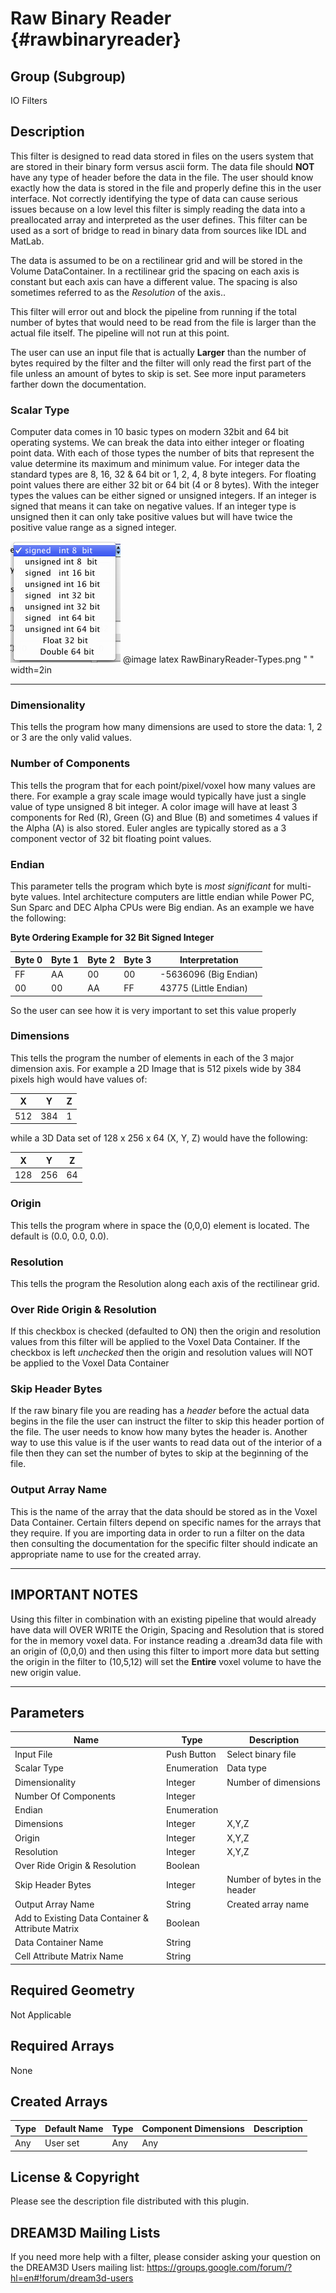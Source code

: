 Raw Binary Reader {#rawbinaryreader}
======

## Group (Subgroup) ##

IO Filters

## Description ##

This filter is designed to read data stored in files on the users system that are stored in their
binary form versus ascii form. The data file should **NOT** have any type of header before the data in the file. The user should know exactly how the data is stored in the file and properly define this in the user interface. Not correctly identifying the type of data can cause serious issues because on a low level this filter is simply reading the data into a preallocated array and interpreted as the user defines. This filter can be used as a sort of bridge to read in binary data from sources like IDL and MatLab. 

The data is assumed to be on a rectilinear grid and will be stored in the Volume DataContainer. In a rectilinear grid the spacing on each axis is constant but each axis can have a different value. The spacing is also sometimes referred to as the _Resolution_ of the axis..

This filter will error out and block the pipeline from running if the total number of bytes that would need to be read from the file is larger than the actual file itself. The pipeline will not run at this point.

The user can use an input file that is actually **Larger** than the number of bytes required by the filter and the filter will only read the first part of the file unless an amount of bytes to skip is set. See more input parameters farther down the documentation.


### Scalar Type ###

Computer data comes in 10 basic types on modern 32bit and 64 bit operating systems. We can break the data into either integer or floating point data. With each of those types the number of bits that represent the value determine its maximum and minimum value. For integer data the standard types are 8, 16, 32 & 64 bit or 1, 2, 4, 8 byte integers. For floating point values there are either 32 bit or 64 bit (4 or 8 bytes). With the integer types the values can be either signed or unsigned integers. If an integer is signed that means it can take on negative values. If an integer type is unsigned then it can only take positive values but will have twice the positive value range as a signed integer.

![The types of data to select](RawBinaryReader-Types.png)
@image latex RawBinaryReader-Types.png " " width=2in

---

### Dimensionality ###

 This tells the program how many dimensions are used to store the data: 1, 2 or 3 are the only valid values.

### Number of Components ###

This tells the program that for each point/pixel/voxel how many values are there. For example a gray scale image would typically have just a single value of type unsigned 8 bit integer. A color image will have at least 3 components for Red (R), Green (G) and Blue (B) and sometimes 4 values if the Alpha (A) is also stored. Euler angles are typically stored as a 3 component vector of 32 bit floating point values.

### Endian ###

This parameter tells the program which byte is _most significant_ for multi-byte values. Intel architecture computers are little endian while Power PC, Sun Sparc and DEC Alpha CPUs were Big endian. As an example we have the following:

**Byte Ordering Example for 32 Bit Signed Integer**

| Byte 0 | Byte 1 | Byte 2 | Byte 3 | Interpretation |
|---|---|---|---|----------------|
| FF | AA | 00 | 00 | -5636096 (Big Endian) |
| 00 | 00 | AA | FF | 43775 (Little Endian) |

So the user can see how it is very important to set this value properly

### Dimensions ###

This tells the program the number of elements in each of the 3 major dimension axis. For example a 2D Image that is 512 pixels wide by 384 pixels high would have values of:

| X | Y | Z |
|---|---|---|
| 512 | 384 | 1 |

while a 3D Data set of 128 x 256 x 64 (X, Y, Z) would have the following:

| X | Y | Z |
|---|---|---|
| 128 | 256 | 64 |


### Origin ###

This tells the program where in space the (0,0,0) element is located. The default is (0.0, 0.0, 0.0).


### Resolution ###

This tells the program the Resolution along each axis of the rectilinear grid.

### Over Ride Origin & Resolution ###

If this checkbox is checked (defaulted to ON) then the origin and resolution values from this filter will be applied to the Voxel Data Container. If the checkbox is left _unchecked_ then the origin and resolution values will NOT be applied to the Voxel Data Container

### Skip Header Bytes ###

If the raw binary file you are reading has a _header_ before the actual data begins in the file the user can instruct the filter to skip this header portion of the file. The user needs to know how many bytes the header is. 
 Another way to use this value is if the user wants to read data out of the interior of a file then they can set the number of bytes to skip at the beginning of the file.

### Output Array Name ###
This is the name of the array that the data should be stored as in the Voxel Data Container. Certain filters depend on specific names for the arrays that they require. If you are importing data in order to run a filter on the data then consulting the documentation for the specific filter should indicate an appropriate name to use for the created array.

-----

## IMPORTANT NOTES ##
Using this filter in combination with an existing pipeline that would already have data will OVER WRITE the Origin, Spacing and Resolution that is stored for the in memory voxel data. For instance reading a .dream3d data file with an origin of (0,0,0) and then using this filter to import more data but setting the origin in the filter to (10,5,12) will set the **Entire** voxel volume to have the new origin value.

-----

## Parameters ##

| Name | Type | Description |
|------|------| ----------- |
| Input File | Push Button | Select binary file |
| Scalar Type | Enumeration | Data type |
| Dimensionality | Integer | Number of dimensions |
| Number Of Components | Integer |  |
| Endian | Enumeration |  |
| Dimensions | Integer | X,Y,Z |
| Origin | Integer | X,Y,Z |
| Resolution | Integer | X,Y,Z |
| Over Ride Origin & Resolution | Boolean |  |
| Skip Header Bytes | Integer | Number of bytes in the header |
| Output Array Name | String | Created array name |
| Add to Existing Data Container & Attribute Matrix | Boolean |  |
| Data Container Name | String | |
| Cell Attribute Matrix Name | String | |

## Required Geometry ##
Not Applicable

## Required Arrays ##

None

## Created Arrays ##

| Type | Default Name | Type | Component Dimensions | Description |
|------|--------------|-------------|---------|-----|
| Any | User set | Any | Any | |



## License & Copyright ##

Please see the description file distributed with this plugin.

## DREAM3D Mailing Lists ##

If you need more help with a filter, please consider asking your question on the DREAM3D Users mailing list:
https://groups.google.com/forum/?hl=en#!forum/dream3d-users


